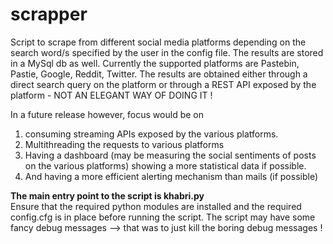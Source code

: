 # scrapper
Script to scrape from different social media platforms depending on the search word/s specified by the user in the config file. The results are stored in a MySql db as well. Currently the supported platforms are Pastebin, Pastie, 
Google, Reddit, Twitter. The results are obtained either through a direct search query on the platform or through 
a REST API exposed by the platform - NOT AN ELEGANT WAY OF DOING IT ! 

In a future release however, focus would be on <br>
1. consuming streaming APIs exposed by the various platforms.<br>
2. Multithreading the requests to various platforms<br>
3. Having a dashboard (may be measuring the social sentiments of posts on the various platforms) showing a more 
   statistical data if possible. <br>
4. And having a more efficient alerting mechanism than mails (if possible)<br>

<b>The main entry point to the script is khabri.py</b><br>
Ensure that the required python modules are installed and the required config.cfg is in place before running the script. 
The script may have some fancy debug messages --> that was to just kill the boring debug messages ! 


